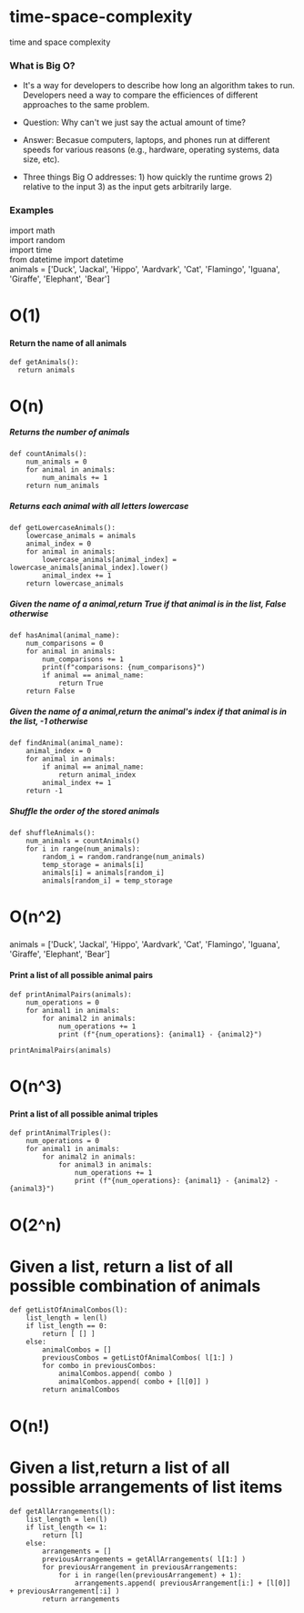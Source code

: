 # time-space-complexity
time and space complexity

### What is Big O?

- It's a way for developers to describe how long an algorithm takes to run.  Developers need a way to compare the efficiences of different approaches to the same problem.

- Question: Why can't we just say the actual amount of time?  
- Answer: Becasue computers, laptops, and phones run at different speeds for various reasons (e.g., hardware, operating systems, data size, etc).
- Three things Big O addresses: 1) how quickly the runtime grows 2) relative to the input 3) as the input gets arbitrarily large.


### Examples

import math    
import random    
import time    
from datetime import datetime    
animals = ['Duck', 'Jackal', 'Hippo', 'Aardvark', 'Cat', 'Flamingo', 'Iguana', 'Giraffe', 'Elephant', 'Bear']


###
# O(1)
###
#### Return the name of all animals
```
def getAnimals():
  return animals
```
####
# O(n)
####
##### Returns the number of animals
```
def countAnimals():
    num_animals = 0
    for animal in animals:
        num_animals += 1
    return num_animals
```
##### Returns each animal with all letters lowercase
```
def getLowercaseAnimals():
    lowercase_animals = animals
    animal_index = 0
    for animal in animals:
        lowercase_animals[animal_index] = lowercase_animals[animal_index].lower()
        animal_index += 1
    return lowercase_animals
```
##### Given the name of a animal,return True if that animal is in the list, False otherwise
```
def hasAnimal(animal_name):
    num_comparisons = 0
    for animal in animals:
        num_comparisons += 1
        print(f"comparisons: {num_comparisons}")
        if animal == animal_name:
            return True
    return False
```
##### Given the name of a animal,return the animal's index if that animal is in the list, -1 otherwise
```
def findAnimal(animal_name):
    animal_index = 0
    for animal in animals:
        if animal == animal_name:
            return animal_index
        animal_index += 1
    return -1
```

##### Shuffle the order of the stored animals
```
def shuffleAnimals():
    num_animals = countAnimals()
    for i in range(num_animals):
        random_i = random.randrange(num_animals)
        temp_storage = animals[i]
        animals[i] = animals[random_i]
        animals[random_i] = temp_storage
```

###
# O(n^2)
###
animals = ['Duck', 'Jackal', 'Hippo', 'Aardvark', 'Cat', 'Flamingo', 'Iguana', 'Giraffe', 'Elephant', 'Bear']

#### Print a list of all possible animal pairs
```
def printAnimalPairs(animals):
    num_operations = 0
    for animal1 in animals:
        for animal2 in animals:
            num_operations += 1
            print (f"{num_operations}: {animal1} - {animal2}")

printAnimalPairs(animals)
```
###
# O(n^3)
###
#### Print a list of all possible animal triples
```
def printAnimalTriples():
    num_operations = 0
    for animal1 in animals:
        for animal2 in animals:
            for animal3 in animals:
                num_operations += 1
                print (f"{num_operations}: {animal1} - {animal2} - {animal3}")
```
###
# O(2^n)
###
# Given a list, return a list of all possible combination of animals
```
def getListOfAnimalCombos(l):
    list_length = len(l)
    if list_length == 0:
        return [ [] ]
    else:
        animalCombos = []
        previousCombos = getListOfAnimalCombos( l[1:] )
        for combo in previousCombos:
            animalCombos.append( combo )
            animalCombos.append( combo + [l[0]] )
        return animalCombos
```
###
# O(n!)
###
# Given a list,return a list of all possible arrangements of list items
```
def getAllArrangements(l):
    list_length = len(l)
    if list_length <= 1:
        return [l]
    else:
        arrangements = []
        previousArrangements = getAllArrangements( l[1:] )
        for previousArrangement in previousArrangements:
            for i in range(len(previousArrangement) + 1):
                arrangements.append( previousArrangement[i:] + [l[0]] + previousArrangement[:i] )
        return arrangements
```
